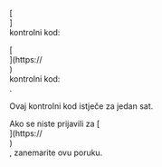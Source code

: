 [<br host>]<br action>kontrolni kod:<br code>

[<br host>](https://<br host>)<br action>kontrolni kod:<br code>.

Ovaj kontrolni kod istječe za jedan sat.

Ako se niste prijavili za [<br host>](https://<br host>)<br action>, zanemarite ovu poruku.
